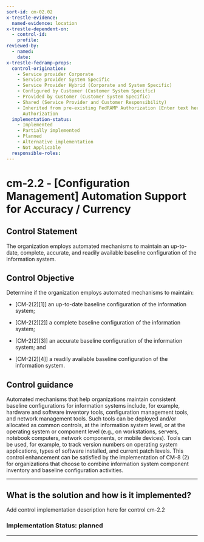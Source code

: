 ```yaml
---
sort-id: cm-02.02
x-trestle-evidence:
  named-evidence: location
x-trestle-dependent-on:
  - control-id:
    profile:
reviewed-by:
  - named:
    date:
x-trestle-fedramp-props:
  control-origination:
    - Service provider Corporate
    - Service provider System Specific
    - Service Provider Hybrid (Corporate and System Specific)
    - Configured by Customer (Customer System Specific)
    - Provided by Customer (Customer System Specific)
    - Shared (Service Provider and Customer Responsibility)
    - Inherited from pre-existing FedRAMP Authorization [Enter text here], Date of
      Authorization
  implementation-status:
    - Implemented
    - Partially implemented
    - Planned
    - Alternative implementation
    - Not Applicable
  responsible-roles:
---
```


# cm-2.2 - \[Configuration Management\] Automation Support for Accuracy / Currency

## Control Statement

The organization employs automated mechanisms to maintain an up-to-date, complete, accurate, and readily available baseline configuration of the information system.

## Control Objective

Determine if the organization employs automated mechanisms to maintain:

- \[CM-2(2)[1]\] an up-to-date baseline configuration of the information system;

- \[CM-2(2)[2]\] a complete baseline configuration of the information system;

- \[CM-2(2)[3]\] an accurate baseline configuration of the information system; and

- \[CM-2(2)[4]\] a readily available baseline configuration of the information system.

## Control guidance

Automated mechanisms that help organizations maintain consistent baseline configurations for information systems include, for example, hardware and software inventory tools, configuration management tools, and network management tools. Such tools can be deployed and/or allocated as common controls, at the information system level, or at the operating system or component level (e.g., on workstations, servers, notebook computers, network components, or mobile devices). Tools can be used, for example, to track version numbers on operating system applications, types of software installed, and current patch levels. This control enhancement can be satisfied by the implementation of CM-8 (2) for organizations that choose to combine information system component inventory and baseline configuration activities.

______________________________________________________________________

## What is the solution and how is it implemented?

Add control implementation description here for control cm-2.2

### Implementation Status: planned

______________________________________________________________________

